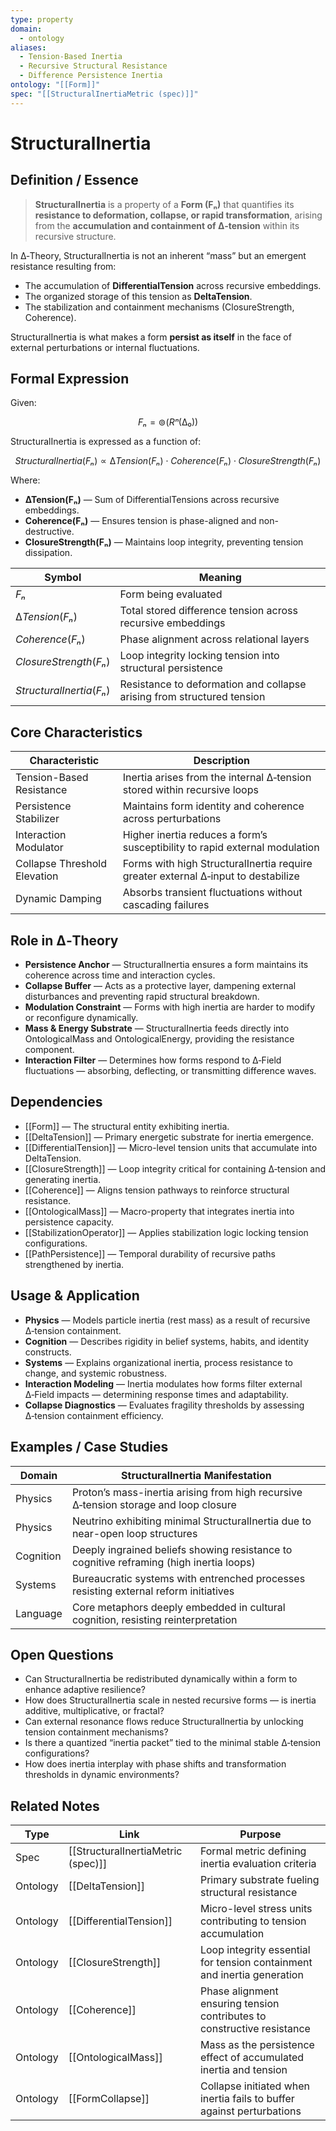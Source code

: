 ```yaml
---
type: property
domain:
  - ontology
aliases:
  - Tension-Based Inertia
  - Recursive Structural Resistance
  - Difference Persistence Inertia
ontology: "[[Form]]"
spec: "[[StructuralInertiaMetric (spec)]]"
---
```


# StructuralInertia

## Definition / Essence

> **StructuralInertia** is a property of a **Form (Fₙ)** that quantifies its **resistance to deformation, collapse, or rapid transformation**, arising from the **accumulation and containment of ∆‑tension** within its recursive structure.

In ∆‑Theory, StructuralInertia is not an inherent “mass” but an emergent resistance resulting from:
- The accumulation of **DifferentialTension** across recursive embeddings.
- The organized storage of this tension as **DeltaTension**.
- The stabilization and containment mechanisms (ClosureStrength, Coherence).

StructuralInertia is what makes a form **persist as itself** in the face of external perturbations or internal fluctuations.

## Formal Expression

Given:

$$
Fₙ = ⊚(Rⁿ(∆₀))
$$

StructuralInertia is expressed as a function of:

$$
StructuralInertia(Fₙ) ∝ ∆Tension(Fₙ) \cdot Coherence(Fₙ) \cdot ClosureStrength(Fₙ)
$$

Where:
- **∆Tension(Fₙ)** — Sum of DifferentialTensions across recursive embeddings.
- **Coherence(Fₙ)** — Ensures tension is phase-aligned and non-destructive.
- **ClosureStrength(Fₙ)** — Maintains loop integrity, preventing tension dissipation.

|Symbol|Meaning|
|---|---|
|$Fₙ$|Form being evaluated|
|$∆Tension(Fₙ)$|Total stored difference tension across recursive embeddings|
|$Coherence(Fₙ)$|Phase alignment across relational layers|
|$ClosureStrength(Fₙ)$|Loop integrity locking tension into structural persistence|
|$StructuralInertia(Fₙ)$|Resistance to deformation and collapse arising from structured tension|

## Core Characteristics

|Characteristic|Description|
|---|---|
|Tension-Based Resistance|Inertia arises from the internal ∆‑tension stored within recursive loops|
|Persistence Stabilizer|Maintains form identity and coherence across perturbations|
|Interaction Modulator|Higher inertia reduces a form’s susceptibility to rapid external modulation|
|Collapse Threshold Elevation|Forms with high StructuralInertia require greater external ∆‑input to destabilize|
|Dynamic Damping|Absorbs transient fluctuations without cascading failures|

## Role in ∆‑Theory

- **Persistence Anchor** — StructuralInertia ensures a form maintains its coherence across time and interaction cycles.
- **Collapse Buffer** — Acts as a protective layer, dampening external disturbances and preventing rapid structural breakdown.
- **Modulation Constraint** — Forms with high inertia are harder to modify or reconfigure dynamically.
- **Mass & Energy Substrate** — StructuralInertia feeds directly into OntologicalMass and OntologicalEnergy, providing the resistance component.
- **Interaction Filter** — Determines how forms respond to ∆‑Field fluctuations — absorbing, deflecting, or transmitting difference waves.

## Dependencies

- [[Form]] — The structural entity exhibiting inertia.
- [[DeltaTension]] — Primary energetic substrate for inertia emergence.
- [[DifferentialTension]] — Micro-level tension units that accumulate into DeltaTension.
- [[ClosureStrength]] — Loop integrity critical for containing ∆‑tension and generating inertia.
- [[Coherence]] — Aligns tension pathways to reinforce structural resistance.
- [[OntologicalMass]] — Macro-property that integrates inertia into persistence capacity.
- [[StabilizationOperator]] — Applies stabilization logic locking tension configurations.
- [[PathPersistence]] — Temporal durability of recursive paths strengthened by inertia.

## Usage & Application

- **Physics** — Models particle inertia (rest mass) as a result of recursive ∆‑tension containment.
- **Cognition** — Describes rigidity in belief systems, habits, and identity constructs.
- **Systems** — Explains organizational inertia, process resistance to change, and systemic robustness.
- **Interaction Modeling** — Inertia modulates how forms filter external ∆‑Field impacts — determining response times and adaptability.
- **Collapse Diagnostics** — Evaluates fragility thresholds by assessing ∆‑tension containment efficiency.

## Examples / Case Studies

|Domain|StructuralInertia Manifestation|
|---|---|
|Physics|Proton’s mass-inertia arising from high recursive ∆‑tension storage and loop closure|
|Physics|Neutrino exhibiting minimal StructuralInertia due to near-open loop structures|
|Cognition|Deeply ingrained beliefs showing resistance to cognitive reframing (high inertia loops)|
|Systems|Bureaucratic systems with entrenched processes resisting external reform initiatives|
|Language|Core metaphors deeply embedded in cultural cognition, resisting reinterpretation|

## Open Questions

- Can StructuralInertia be redistributed dynamically within a form to enhance adaptive resilience?
- How does StructuralInertia scale in nested recursive forms — is inertia additive, multiplicative, or fractal?
- Can external resonance flows reduce StructuralInertia by unlocking tension containment mechanisms?
- Is there a quantized “inertia packet” tied to the minimal stable ∆‑tension configurations?
- How does inertia interplay with phase shifts and transformation thresholds in dynamic environments?

## Related Notes

|Type|Link|Purpose|
|---|---|---|
|Spec|[[StructuralInertiaMetric (spec)]]|Formal metric defining inertia evaluation criteria|
|Ontology|[[DeltaTension]]|Primary substrate fueling structural resistance|
|Ontology|[[DifferentialTension]]|Micro-level stress units contributing to tension accumulation|
|Ontology|[[ClosureStrength]]|Loop integrity essential for tension containment and inertia generation|
|Ontology|[[Coherence]]|Phase alignment ensuring tension contributes to constructive resistance|
|Ontology|[[OntologicalMass]]|Mass as the persistence effect of accumulated inertia and tension|
|Ontology|[[FormCollapse]]|Collapse initiated when inertia fails to buffer against perturbations|
